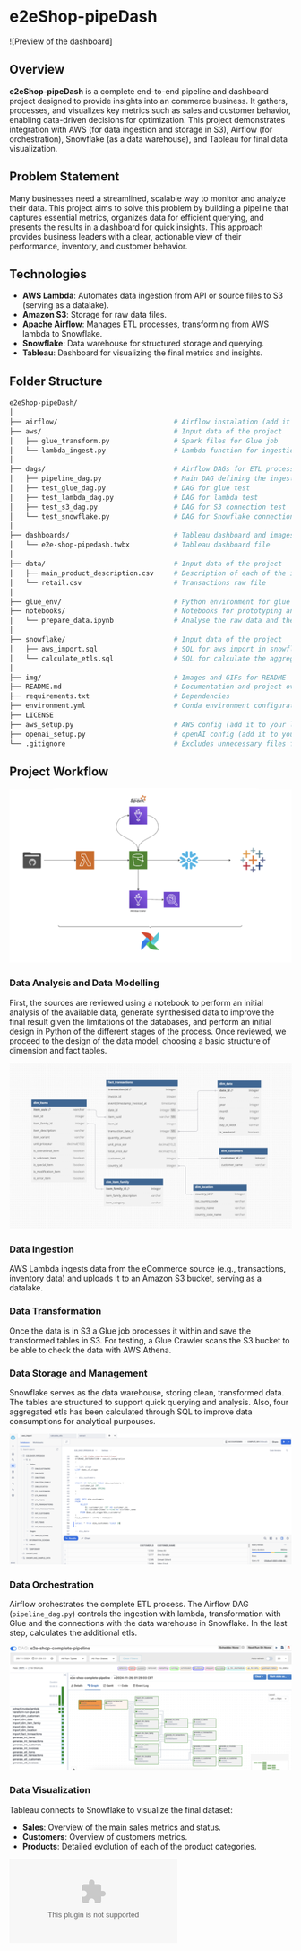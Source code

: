 # e2eShop-pipeDash
![Preview of the dashboard]

<!--
![Preview of the dashboard](img/dashboard.gif)

<br></br>
<p align="center">
    <a href="https://public.tableau.com/app/profile/eduardo.almazan.galisteo/viz/e2e-shop-pipedash/Customers" target="_blank">
        <img src="https://img.shields.io/badge/Try%20the%20Live%20Demo!-4CAF50?style=for-the-badge&logo=streamlit&logoColor=white" alt="Live Demo">
    </a>
</p>
<br></br>
-->

## Overview
**e2eShop-pipeDash** is a complete end-to-end pipeline and dashboard project designed to provide insights into an commerce business. It gathers, processes, and visualizes key metrics such as sales and customer behavior, enabling data-driven decisions for optimization. This project demonstrates integration with AWS (for data ingestion and storage in S3), Airflow (for orchestration), Snowflake (as a data warehouse), and Tableau for final data visualization.

## Problem Statement
Many businesses need a streamlined, scalable way to monitor and analyze their data. This project aims to solve this problem by building a pipeline that captures essential metrics, organizes data for efficient querying, and presents the results in a dashboard for quick insights. This approach provides business leaders with a clear, actionable view of their performance, inventory, and customer behavior.

## Technologies
- **AWS Lambda**: Automates data ingestion from API or source files to S3 (serving as a datalake).
- **Amazon S3**: Storage for raw data files.
- **Apache Airflow**: Manages ETL processes, transforming from AWS lambda to Snowflake.
- **Snowflake**: Data warehouse for structured storage and querying.
- **Tableau**: Dashboard for visualizing the final metrics and insights.

## Folder Structure

```bash
e2eShop-pipeDash/
│
├── airflow/                             # Airflow instalation (add it to your local repo)
├── aws/                                 # Input data of the project
│   ├── glue_transform.py                # Spark files for Glue job
│   └── lambda_ingest.py                 # Lambda function for ingestions
│
├── dags/                                # Airflow DAGs for ETL process
│   ├── pipeline_dag.py                  # Main DAG defining the ingestion, transformation, and loading process
│   ├── test_glue_dag.py                 # DAG for glue test
│   ├── test_lambda_dag.py               # DAG for lambda test
│   ├── test_s3_dag.py                   # DAG for S3 connection test
│   └── test_snowflake.py                # DAG for Snowflake connection test
│
├── dashboards/                          # Tableau dashboard and images
│   └── e2e-shop-pipedash.twbx           # Tableau dashboard file
│
├── data/                                # Input data of the project
│   ├── main_product_description.csv     # Description of each of the items groups
│   └── retail.csv                       # Transactions raw file
│
├── glue_env/                            # Python environment for glue
├── notebooks/                           # Notebooks for prototyping and data exploration
│   └── prepare_data.ipynb               # Analyse the raw data and the necessary transformations
│
├── snowflake/                           # Input data of the project
│   ├── aws_import.sql                   # SQL for aws import in snowflake
│   └── calculate_etls.sql               # SQL for calculate the aggregated etls
│
├── img/                                 # Images and GIFs for README
├── README.md                            # Documentation and project overview
├── requirements.txt                     # Dependencies
├── environment.yml                      # Conda environment configuration (optional)
├── LICENSE             
├── aws_setup.py                         # AWS config (add it to your local repo)
├── openai_setup.py                      # openAI config (add it to your local repo)
└── .gitignore                           # Excludes unnecessary files from version control
```

## Project Workflow

![Preview of the dashboard](img/complete_flow.png)

### Data Analysis and Data Modelling
First, the sources are reviewed using a notebook to perform an initial analysis of the available data, generate synthesised data to improve the final result given the limitations of the databases, and perform an initial design in Python of the different stages of the process. Once reviewed, we proceed to the design of the data model, choosing a basic structure of dimension and fact tables.

![Preview of the dashboard](img/data_model.png)

### Data Ingestion
AWS Lambda ingests data from the eCommerce source (e.g., transactions, inventory data) and uploads it to an Amazon S3 bucket, serving as a datalake.

### Data Transformation
Once the data is in S3 a Glue job processes it within and save the transformed tables in S3. For testing, a Glue Crawler scans the S3 bucket to be able to check the data with AWS Athena.

### Data Storage and Management
Snowflake serves as the data warehouse, storing clean, transformed data. The tables are structured to support quick querying and analysis. Also, four aggregated etls has been calculated through SQL to improve data consumptions for analytical purpouses.

![Preview of the dashboard](img/snowflake_example.png)

### Data Orchestration
Airflow orchestrates the complete ETL process. The Airflow DAG (`pipeline_dag.py`) controls the ingestion with lambda, transformation with Glue and the connections with the data warehouse in Snowflake. In the last step, calculates the additional etls.

![Preview of the dashboard](img/airflow_dag.png)

### Data Visualization
Tableau connects to Snowflake to visualize the final dataset:
- **Sales**: Overview of the main sales metrics and status.
- **Customers**: Overview of customers metrics.
- **Products**: Detailed evolution of each of the product categories.

![Preview of the dashboard](img/e2e-shop-pipedash.pptx)